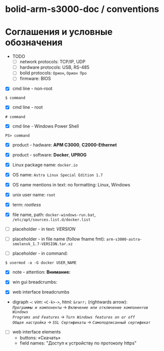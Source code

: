 # bolid-arm-s3000-doc / conventions

# Соглашения и условные обозначения

- TODO
  - [ ] network protocols: TCP/IP, UDP
  - [ ] hardware protocols: USB, RS-485
  - [ ] bolid protocols: `Орион`, `Орион Про`
  - [ ] firmware: BIOS

- [x] cmd line - non-root
```
$ command
```

- [x] cmd line - root
```
# command
```

- [x] cmd line - Windows Power Shell
```
PS> command
```

- [x] product - hadware: **АРМ С3000**, **C2000-Ethernet**

- [x] product - software: **Docker**, **UPROG**

- [x] Linux package name: `docker.io`

- [x] OS name: `Astra Linux Special Edition 1.7`

- [x] OS name mentions in text: no formatting: Linux, Windows

- [x] unix user name: `root`

- [x] term: *rootless*

- [x] file name, path: `docker-windows-run.bat`, `/etc/apt/sources.list.d/docker.list`

- [ ] placeholder - in text: *VERSION*

- [ ] placeholder - in file name (follow fname fmt): `arm-s3000-astra-smolensk_1.7-VERSION.tar.xz`

- [ ] placeholder - in command:
```
$ usermod -a -G docker USER_NAME
```

- [x] note - attention: **Внимание:**

- [x] win gui breadcrumbs:<br />
- [x] web interface breadcrumbs<br />

- digraph `→`: vim: `<C-k>->`, html: `&rarr;` (rightwards arrow):<br />
  *`Программы и компоненты`* → *`Включение или отключение компонентов Windows`*<br />
  *`Programs and Features`* → *`Turn Windows features on or off`*<br />
  *`Общая настройка`* → *`SSL Сертификаты`* → *`Самоподписанный сертификат`*

- [ ] web interface elements
  - buttons: «Скачать»
  - field names: "Доступ к устройству по протоколу https"

